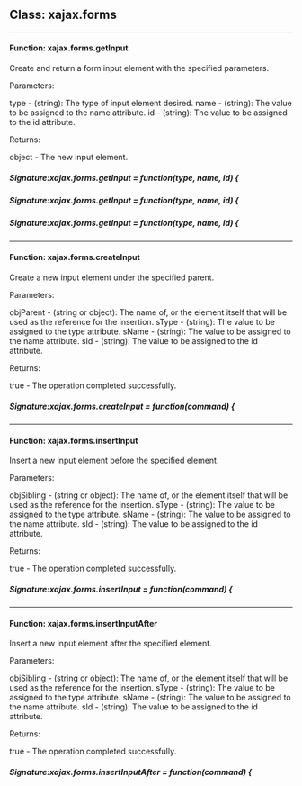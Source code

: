 ## Class: xajax.forms
------------------------------
#### Function: xajax.forms.getInput

Create and return a form input element with the specified parameters.

Parameters:

type - (string):  The type of input element desired.
name - (string):  The value to be assigned to the name attribute.
id - (string):  The value to be assigned to the id attribute.

Returns:

object - The new input element.


##### Signature:xajax.forms.getInput = function(type, name, id) {


##### Signature:xajax.forms.getInput = function(type, name, id) {


##### Signature:xajax.forms.getInput = function(type, name, id) {
------------------------------
#### Function: xajax.forms.createInput

Create a new input element under the specified parent.

Parameters:

objParent - (string or object):  The name of, or the element itself
that will be used as the reference for the insertion.
sType - (string):  The value to be assigned to the type attribute.
sName - (string):  The value to be assigned to the name attribute.
sId - (string):  The value to be assigned to the id attribute.

Returns:

true - The operation completed successfully.


##### Signature:xajax.forms.createInput = function(command) {
------------------------------
#### Function: xajax.forms.insertInput

Insert a new input element before the specified element.

Parameters:

objSibling - (string or object):  The name of, or the element itself
that will be used as the reference for the insertion.
sType - (string):  The value to be assigned to the type attribute.
sName - (string):  The value to be assigned to the name attribute.
sId - (string):  The value to be assigned to the id attribute.

Returns:

true - The operation completed successfully.


##### Signature:xajax.forms.insertInput = function(command) {
------------------------------
#### Function: xajax.forms.insertInputAfter

Insert a new input element after the specified element.

Parameters:

objSibling - (string or object):  The name of, or the element itself
that will be used as the reference for the insertion.
sType - (string):  The value to be assigned to the type attribute.
sName - (string):  The value to be assigned to the name attribute.
sId - (string):  The value to be assigned to the id attribute.

Returns:

true - The operation completed successfully.


##### Signature:xajax.forms.insertInputAfter = function(command) {
